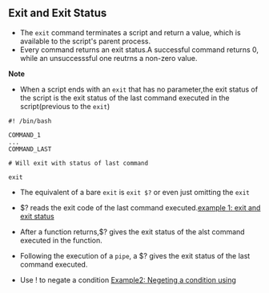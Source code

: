 ## Exit and Exit Status

- The `exit` command terminates a script and return a value, which is available to the script's parent process.
- Every command returns an exit status.A successful command returns 0, while an unsuccesssful one reutrns a non-zero value.



**Note**

- When a script ends with an `exit` that has no parameter,the exit status of the script is the exit status of the last command executed in the script(previous to the `exit`)
```shell
#! /bin/bash

COMMAND_1
...
COMMAND_LAST

# Will exit with status of last command

exit
```

- The equivalent of a bare `exit` is `exit $?` or even just omitting the `exit`


- $? reads the exit code of the last command executed.[example 1: exit and exit status](../../scripts/Chapter-3-Introduction-to-Variables-and-Parameters/exit-and-exit-status.sh)


- After a function returns,$? gives the exit status of the alst command executed in the function.

- Following the execution of a `pipe`, a $? gives the exit status of the last command executed.

- Use ! to negate a condition [Example2: Negeting a condition using](../../scripts/Chapter-3-Introduction-to-Variables-and-Parameters/negating-a-condition-using-!.sh)
